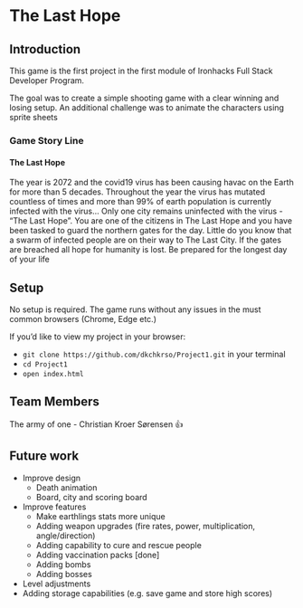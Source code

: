 # The Last Hope

## Introduction
This game is the first project in the first module of Ironhacks Full Stack Developer Program.

The goal was to create a simple shooting game with a clear winning and losing setup.
An additional challenge was to animate the characters using sprite sheets

### Game Story Line

#### The Last Hope
The year is 2072 and the covid19 virus has been causing havac on the Earth for more than 5 decades.
Throughout the year the virus has mutated countless of times and more than 99% of earth population is currently infected with the virus… 
Only one city remains uninfected with the virus - “The Last Hope”.
You are one of the citizens in The Last Hope and you have been tasked to guard the northern gates for the day. Little do you know that a swarm of infected people are on their way to The Last City. If the gates are breached all hope for humanity is lost.
Be prepared for the longest day of your life

## Setup
No setup is required. The game runs without any issues in the must common browsers (Chrome, Edge etc.)

If you’d like to view my project in your browser:

- `git clone https://github.com/dkchkrso/Project1.git` in your terminal
- `cd Project1`
- `open index.html`

## Team Members
The army of one - Christian Kroer Sørensen :+1:

## Future work
- Improve design
  - Death animation
  - Board, city and scoring board
- Improve features
  - Make earthlings stats more unique
  - Adding weapon upgrades (fire rates, power, multiplication, angle/direction)
  - Adding capability to cure and rescue people
  - Adding vaccination packs [done]
  - Adding bombs
  - Adding bosses
- Level adjustments
- Adding storage capabilities (e.g. save game and store high scores)